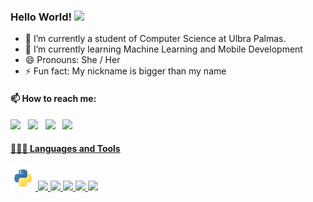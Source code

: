  ### Hello World!  <img src="https://github.com/sciencepal/sciencepal/blob/master/assets/Hi.gif" width="29px">
  
  - 🔭 I’m currently a student of Computer Science at Ulbra Palmas.
  - 🌱 I’m currently learning Machine Learning and Mobile Development
  - 😄 Pronouns: She / Her
  - ⚡ Fun fact: My nickname is bigger than my name
  
  #### 📫 How to reach me:
  
  [<img src="https://github.com/sciencepal/sciencepal/blob/master/assets/discord-round.svg" width="3.5%"/>](https://discord.gg/anne_ingrid)  &nbsp;  [<img src="https://img.icons8.com/color/48/000000/linkedin.png" width="3.5%"/>](https://www.linkedin.com/in/anneingrid/)  &nbsp; [<img src="https://img.icons8.com/fluent/48/000000/instagram-new.png" width="3.5%"/>](https://www.instagram.com/anne_ingrid/)  &nbsp; <a href="anneingridcv@gmail.com"> <img src="https://img.icons8.com/fluent/48/000000/gmail.png" width="3.5%"/>
  
  #### 👨🏻‍💻 Languages and Tools <br />
  <code><img height="40" src="https://raw.githubusercontent.com/github/explore/80688e429a7d4ef2fca1e82350fe8e3517d3494d/topics/python/python.png"></code>
  <code><img height="40" src="https://static.vecteezy.com/system/resources/previews/027/127/463/original/javascript-logo-javascript-icon-transparent-free-png.png"></code>
  <code><img height="40" src="https://cdn.iconscout.com/icon/free/png-256/free-node-js-1174925.png?f=webp"></code>
  <code><img height="40" src="https://cdn.iconscout.com/icon/free/png-256/free-java-60-1174953.png?f=webp"></code>
  <code><img height="40" src="https://www.git-scm.com/images/logos/downloads/Git-Icon-1788C.png"></code>
  <code><img height="40" src="https://upload.wikimedia.org/wikipedia/commons/thumb/a/a7/React-icon.svg/2300px-React-icon.svg.png"></code>

  

  
